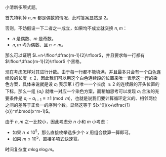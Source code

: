小清新多项式题。

首先特判掉 $n,m$ 都是偶数的情况，此时答案显然是 $2$。

否则，不妨假设一下二者之一成立，如果均不成立就交换 $n,m$：

- $n$ 是偶数、$m$ 是奇数。
- $n,m$ 均为偶数、且 $n\ge m$。

那么可以证明 $L=n·\lfloor\dfrac{m-1}{2}\rfloor$，并且要求每一行都有 $\lfloor\dfrac{m-1}{2}\rfloor$ 个黑格。

现在考虑怎样对其进行计数。由于每一行都不能填满，并且最多只会有一个白色连续段的长度 $\ge 2$，因此我们可以用这个白色连续段的位置来唯一表示这一行的染色方案，具体来说就是设 $a_i$ 表示第 $i$ 行唯一一个长度 $\ge 2$ 的连续段的开头位置的下标，那么一组 $\{a_i\}$ 就唯一对应一个染色方案，而稍加思考可以发现 $a_i$ 合法的充要条件是 $a_i-a_{i-1}\equiv\pm 1\pmod{m}$，也就是说我们要计算循环定义的、相邻两位之间的差等于正负一的序列个数。显然这等于 $[x^0](x+\dfrac{1}{x})^n\bmod(x^m-1)$。

由于 $n,m$ 之一比较小，因此考虑分 $n$ 小和 $m$ 小考虑：

- 如果 $n\le 10^5$，那么直接枚举选多少个 $x$ 用组合数算一算即可。
- 如果 $m\le 10^5$，直接多项式快速幂。

时间复杂度 $m\log n\log m$。